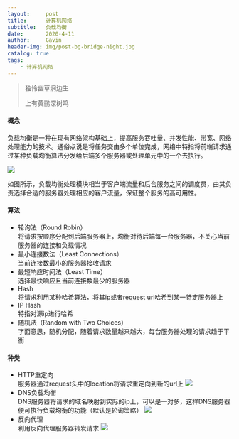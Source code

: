 ```yaml
---
layout:     post
title:      计算机网络
subtitle:   负载均衡
date:       2020-4-11
author:     Gavin
header-img: img/post-bg-bridge-night.jpg
catalog: true
tags:
    - 计算机网络
---
```


> 独怜幽草涧边生
> 
> 上有黄鹂深树鸣

#### 概念

负载均衡是一种在现有网络架构基础上，提高服务吞吐量、并发性能、带宽、网络处理能力的技术。通俗点说是将任务交由多个单位完成，网络中特指将前端请求通过某种负载均衡算法分发给后端多个服务器或处理单元中的一个去执行。  

![](http://gavinmandias.online/large/007S8ZIlgy1gdq5615cdbj30i109eq4c.jpg)  

如图所示，负载均衡处理模块相当于客户端流量和后台服务之间的调度员，由其负责选择合适的服务器处理相应的客户流量，保证整个服务的高可用性。

#### 算法

+ 轮询法（Round Robin）  
	将请求按顺序分配到后端服务器上，均衡对待后端每一台服务器，不关心当前服务器的连接和负载情况
+ 最小连接数法（Least Connections）  
	当前连接数最小的服务器接收请求
+ 最短响应时间法（Least Time）  
	选择最快响应且当前连接数最少的服务器
+ Hash  
	将请求利用某种哈希算法，将其ip或者request url哈希到某一特定服务器上
+ IP Hash  
	特指对源ip进行哈希
+ 随机法（Random with Two Choices）  
	字面意思，随机分配，随着请求数量越来越大，每台服务器处理的请求趋于平衡

#### 种类

+ HTTP重定向  
	服务器通过request头中的location将请求重定向到新的url上
	![](http://gavinmandias.online/large/007S8ZIlgy1gdq5n4xumcj30g30ce41a.jpg)
+ DNS负载均衡  
	DNS服务器将请求的域名映射到实际的ip上，可以是一对多，这样DNS服务器便可执行负载均衡的功能（默认是轮询策略）
	![](http://gavinmandias.online/large/007S8ZIlgy1gdq5nlr6ocj30ge0cldin.jpg)
+ 反向代理  
	利用反向代理服务器转发请求
	![](http://gavinmandias.online/large/007S8ZIlgy1gdq5o5uoyzj30ha0crtbe.jpg)